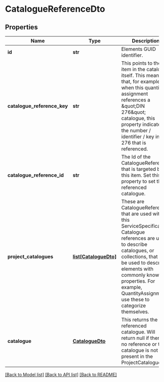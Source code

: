 # CatalogueReferenceDto

## Properties
Name | Type | Description | Notes
------------ | ------------- | ------------- | -------------
**id** | **str** | Elements GUID identifier. | 
**catalogue_reference_key** | **str** | This points to the item in the catalogue itself. This means that, for example when this quantity assignment references a \&quot;DIN 276\&quot; catalogue, this property indicates the number / identifier / key in DIN 276 that is referenced. | [optional] 
**catalogue_reference_id** | **str** | The Id of the CatalogueReference that is targeted by this item. Set this property to set the referenced catalogue. | 
**project_catalogues** | [**list[CatalogueDto]**](CatalogueDto.md) | These are CatalogueReference that are used within this ServiceSpecification. Catalogue references are used to describe catalogues, or collections, that can be used to describe elements with commonly known properties. For example, QuantityAssignments use these to categorize themselves. | [optional] 
**catalogue** | [**CatalogueDto**](CatalogueDto.md) | This returns the referenced catalogue. Will return null if there is no reference or the catalogue is not present in the ProjectCatalogues. | [optional] 

[[Back to Model list]](../README.md#documentation-for-models) [[Back to API list]](../README.md#documentation-for-api-endpoints) [[Back to README]](../README.md)


